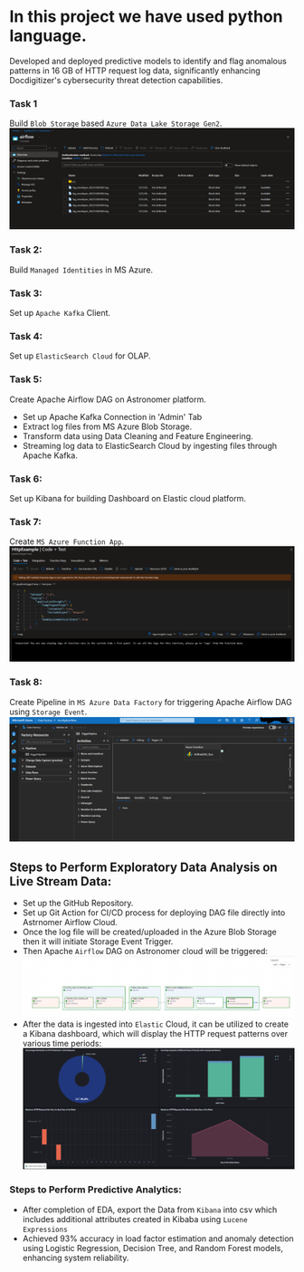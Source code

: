 # In this project we have used python language.
Developed and deployed predictive models to identify and flag anomalous patterns in 16 GB of HTTP request log data, significantly enhancing Docdigitizer's cybersecurity threat detection capabilities.

### Task 1
Build `Blob Storage` based `Azure Data Lake Storage Gen2`.
![alt text](BlobStorageContainer.png)

### Task 2:
Build `Managed Identities` in MS Azure.

### Task 3:
Set up `Apache Kafka` Client.

### Task 4:
Set up `ElasticSearch Cloud` for OLAP.

### Task 5:
Create Apache Airflow DAG on Astronomer platform.
  - Set up Apache Kafka Connection in 'Admin' Tab
  - Extract log files from MS Azure Blob Storage.
  - Transform data using Data Cleaning and Feature Engineering.
  - Streaming log data to ElasticSearch Cloud by ingesting files through Apache Kafka.

### Task 6:
Set up Kibana for building Dashboard on Elastic cloud platform.

### Task 7:
Create `MS Azure Function App`.
![alt text](Azure_Function_App.png)

### Task 8:
Create Pipeline in `MS Azure Data Factory` for triggering Apache Airflow DAG using `Storage Event`.
![alt text](StorageEventTriggerDataFactory.png)


## Steps to Perform Exploratory Data Analysis on Live Stream Data:
  - Set up the GitHub Repository.
  - Set up Git Action for CI/CD process for deploying DAG file directly into Astrnomer Airflow Cloud.
  - Once the log file will be created/uploaded in the Azure Blob Storage then it will initiate Storage Event Trigger.
  - Then Apache `Airflow` DAG on Astronomer cloud will be triggered:
  ![alt text](Airflow_DAG.png)
  - After the data is ingested into `Elastic` Cloud, it can be utilized to create a Kibana dashboard, which will display the HTTP request patterns over various time periods:
![alt text](Kibana_Dashboard.png)

### Steps to Perform Predictive Analytics:
  - After completion of EDA, export the Data from `Kibana` into csv which includes additional attributes created in Kibaba using `Lucene Expressions`
  - Achieved 93% accuracy in load factor estimation and anomaly detection using Logistic Regression, Decision Tree, and Random Forest models, enhancing system reliability.